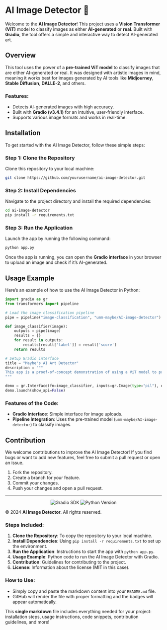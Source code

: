 # AI Image Detector 🚀

Welcome to the **AI Image Detector**! This project uses a **Vision Transformer (ViT)** model to classify images as either **AI-generated** or **real**. Built with **Gradio**, the tool offers a simple and interactive way to detect AI-generated art.

## Overview

This tool uses the power of a **pre-trained ViT model** to classify images that are either AI-generated or real. It was designed with artistic images in mind, meaning it works best for images generated by AI tools like **Midjourney**, **Stable Diffusion**, **DALLE-2**, and others.

### Features:
- Detects AI-generated images with high accuracy.
- Built with **Gradio (v3.4.1)** for an intuitive, user-friendly interface.
- Supports various image formats and works in real-time.

## Installation

To get started with the AI Image Detector, follow these simple steps:

### Step 1: Clone the Repository

Clone this repository to your local machine:

```bash
git clone https://github.com/yourusername/ai-image-detector.git
```

### Step 2: Install Dependencies

Navigate to the project directory and install the required dependencies:

```bash
cd ai-image-detector
pip install -r requirements.txt
```

### Step 3: Run the Application

Launch the app by running the following command:

```bash
python app.py
```

Once the app is running, you can open the **Gradio interface** in your browser to upload an image and check if it’s AI-generated.

## Usage Example

Here’s an example of how to use the AI Image Detector in Python:

```python
import gradio as gr
from transformers import pipeline

# Load the image classification pipeline
pipe = pipeline("image-classification", "umm-maybe/AI-image-detector")

def image_classifier(image):
    outputs = pipe(image)
    results = {}
    for result in outputs:
        results[result['label']] = result['score']
    return results

# Setup Gradio interface
title = "Maybe's AI Art Detector"
description = """
This app is a proof-of-concept demonstration of using a ViT model to predict whether an artistic image was generated using AI.
"""

demo = gr.Interface(fn=image_classifier, inputs=gr.Image(type="pil"), outputs="label", title=title, description=description)
demo.launch(show_api=False)
```

### Features of the Code:
- **Gradio Interface**: Simple interface for image uploads.
- **Pipeline Integration**: Uses the pre-trained model (`umm-maybe/AI-image-detector`) to classify images.

## Contribution

We welcome contributions to improve the AI Image Detector! If you find bugs or want to add new features, feel free to submit a pull request or open an issue.

1. Fork the repository.
2. Create a branch for your feature.
3. Commit your changes.
4. Push your changes and open a pull request.


---

<p align="center">
  <img src="https://img.shields.io/badge/SDK-Gradio%203.4.1-6a1b9a" alt="Gradio SDK" />
  <img src="https://img.shields.io/badge/Python-3.x-blue" alt="Python Version" />
</p>

&copy; 2024 **AI Image Detector**. All rights reserved.

### Steps Included:
1. **Clone the Repository**: To copy the repository to your local machine.
2. **Install Dependencies**: Using `pip install -r requirements.txt` to set up the environment.
3. **Run the Application**: Instructions to start the app with `python app.py`.
4. **Usage Example**: Python code to run the AI Image Detector with Gradio.
5. **Contribution**: Guidelines for contributing to the project.
6. **License**: Information about the license (MIT in this case).

### How to Use:
- Simply copy and paste the markdown content into your `README.md` file.
- GitHub will render the file with proper formatting and the badges will appear automatically.

This **single markdown** file includes everything needed for your project: installation steps, usage instructions, code snippets, contribution guidelines, and more!
